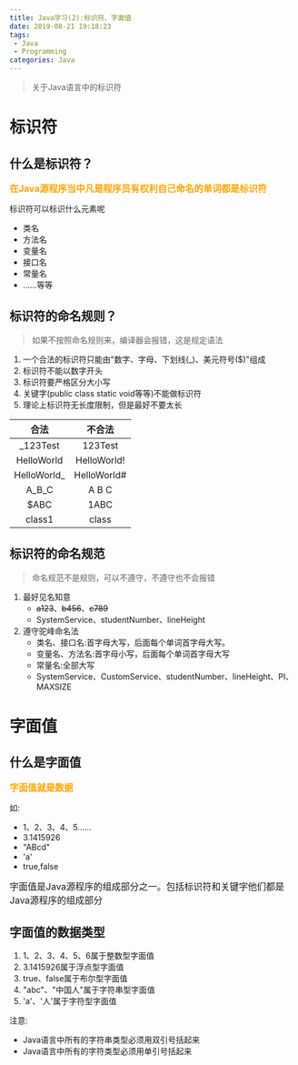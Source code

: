 ```yaml
---
title: Java学习(2):标识符、字面值
date: 2019-08-21 19:18:23
tags: 
 - Java
 - Programming
categories: Java
---
```


> 关于Java语言中的标识符
<!--more-->

标识符
===

什么是标识符？
---

<font color = "orange" style = "font-size: 16px">**在Java源程序当中凡是程序员有权利自己命名的单词都是标识符**</font>  

标识符可以标识什么元素呢  
- 类名
- 方法名
- 变量名
- 接口名
- 常量名
- ……等等

标识符的命名规则？
---

> 如果不按照命名规则来，编译器会报错，这是规定语法

1. 一个合法的标识符只能由"数字、字母、下划线(_)、美元符号($)"组成
2. 标识符不能以数字开头
3. 标识符要严格区分大小写
4. 关键字(public class static void等等)不能做标识符
5. 理论上标识符无长度限制，但是最好不要太长


|    合法     |   不合法    |
| :---------: | :---------: |
|  _123Test   |   123Test   |
| HelloWorld  | HelloWorld! |
| HelloWorld_ | HelloWorld# |
|    A_B_C    |    A B C    |
|    $ABC     |    1ABC     |
|   class1    |    class    |

标识符的命名规范
---
> 命名规范不是规则，可以不遵守，不遵守也不会报错

1. 最好见名知意
    - ~~a123~~、~~b456~~、~~c789~~
    - SystemService、studentNumber、lineHeight
2. 遵守驼峰命名法
    - 类名、接口名:首字母大写，后面每个单词首字母大写。
    - 变量名、方法名:首字母小写，后面每个单词首字母大写
    - 常量名:全部大写
    - SystemService、CustomService、studentNumber、lineHeight、PI、MAXSIZE

字面值
===

什么是字面值
---

<font color = "orange" style = "font-size: 16px">**字面值就是数据**</font>  

如:
- 1、2、3、4、5……
- 3.1415926
- "ABcd"
- 'a'
- true,false

<font style = "font-size: 16px">字面值是Java源程序的组成部分之一。包括标识符和关键字他们都是Java源程序的组成部分</font> 

字面值的数据类型
---

1. 1、2、3、4、5、6属于整数型字面值
2. 3.1415926属于浮点型字面值
3. true、false属于布尔型字面值
4. "abc"、"中国人"属于字符串型字面值
5. 'a'、'人'属于字符型字面值

注意:
- Java语言中所有的字符串类型必须用双引号括起来
- Java语言中所有的字符类型必须用单引号括起来